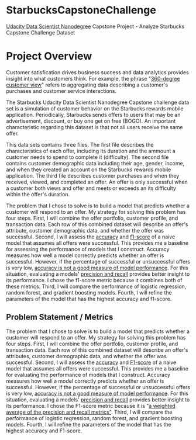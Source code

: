 # StarbucksCapstoneChallenge
[Udacity Data Scientist Nanodegree](https://www.udacity.com/course/data-scientist-nanodegree--nd025) Capstone Project - Analyze Starbucks Capstone Challenge Dataset

# Project Overview
Customer satisfication drives business success and data analytics provides insight into what customers think. For example, the phrase "[360-degree customer view](https://searchsalesforce.techtarget.com/definition/360-degree-customer-view)" refers to aggregating data describing a customer's purchases and customer service interactions.

The Starbucks Udacity Data Scientist Nanodegree Capstone challenge data set is a simulation of customer behavior on the Starbucks rewards mobile application. Periodically, Starbucks sends offers to users that may be an advertisement, discount, or buy one get on free (BOGO). An important characteristic regarding this dataset is that not all users receive the same offer.

This data sets contains three files. The first file describes the characteristics of each offer, including its duration and the ammount a customer needs to spend to complete it (difficulty). The second file contains customer demographic data including their age, gender, income, and when they created an account on the Starbucks rewards mobile application. The third file describes customer purchases and when they received, viewed, and completed an offer. An offer is only successful when a customer both views and offer and meets or exceeds an its difficulty within the offer's duration.

The problem that I chose to solve is to build a model that predicts whether a customer will respond to an offer. My strategy for solving this problem has four steps. First, I will combine the offer portfolio, customer profile, and transaction data. Each row of this combined dataset will describe an offer's attribute, customer demographic data, and whether the offer was successful. Second, I will assess the [accuracy](https://developers.google.com/machine-learning/crash-course/classification/accuracy) and [f1-score](https://scikit-learn.org/stable/modules/generated/sklearn.metrics.f1_score.html) of a naive model that assumes all offers were successful. This provides me a baseline for assessing the performance of models that I construct. Accuracy measures how well a model correctly predicts whether an offer is successful. However, if the percentage of successful or unsuccessful offers is very low, [accuracy is not a good measure of model performance](https://www.manning.com/books/practical-data-science-with-r). For this situation, evaluating a models' [precision and recall](https://towardsdatascience.com/beyond-accuracy-precision-and-recall-3da06bea9f6c) provides better insight to its performance. I chose the f1-score metric because it combines both of these metrics. Third, I will compare the performance of logistic regression, random forest, and gradient boosting models. Fourth, I will refine the parameters of the model that has the highest accuracy and f1-score.  

## Problem Statement / Metrics 
The problem that I chose to solve is to build a model that predicts whether a customer will respond to an offer. My strategy for solving this problem has four steps. First, I will combine the offer portfolio, customer profile, and transaction data. Each row of this combined dataset will describe an offer's attributes, customer demographic data, and whether the offer was successful. Second, I will assess the [accuracy](https://developers.google.com/machine-learning/crash-course/classification/accuracy) and [F1-score](https://scikit-learn.org/stable/modules/generated/sklearn.metrics.f1_score.html) of a naive model that assumes all offers were successful. This provides me a baseline for evaluating the performance of models that I construct. Accuracy measures how well a model correctly predicts whether an offer is successful. However, if the percentage of successful or unsuccessful offers is very low, [accuracy is not a good measure of model performance](https://www.manning.com/books/practical-data-science-with-r). For this situation, evaluating a models' [precision and recall](https://towardsdatascience.com/beyond-accuracy-precision-and-recall-3da06bea9f6c) provides better insight to its performance. I chose the F1-score metric because it is "[a weighted average of the precision and recall metrics"](https://scikit-learn.org/stable/modules/generated/sklearn.metrics.f1_score.html). Third, I will compare the performance of logistic regression, random forest, and gradient boosting models. Fourth, I will refine the parameters of the model that has the highest accuracy and F1-score.  
